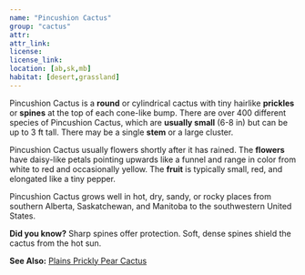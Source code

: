 ```yaml
---
name: "Pincushion Cactus"
group: "cactus"
attr: 
attr_link: 
license: 
license_link: 
location: [ab,sk,mb]
habitat: [desert,grassland]
---
```

Pincushion Cactus is a **round** or cylindrical cactus with tiny hairlike **prickles** or **spines** at the top of each cone-like bump. There are over 400 different species of Pincushion Cactus, which are **usually small** (6-8 in) but can be up to 3 ft tall. There may be a single **stem** or a large cluster. 

Pincushion Cactus usually flowers shortly after it has rained. The **flowers** have daisy-like petals pointing upwards like a funnel and range in color from white to red and occasionally yellow. The **fruit** is typically small, red, and elongated like a tiny pepper.

Pincushion Cactus grows well in hot, dry, sandy, or rocky places from southern Alberta, Saskatchewan, and Manitoba to the southwestern United States.

**Did you know?** Sharp spines offer protection. Soft, dense spines shield the cactus from the hot sun.

<!-- generated, do not edit -->
**See Also:**
[Plains Prickly Pear Cactus](/plants/plaincac)
